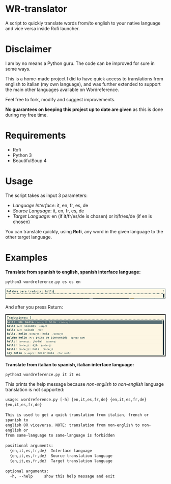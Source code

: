 # WR-translator
A script to quickly translate words from/to english to your native language and vice versa inside Rofi launcher.

# Disclaimer
I am by no means a Python guru. The code can be improved for sure in some ways.

This is a home-made project I did to have quick access to translations from english to italian (my own language), and was further extended to support the main other languages available on Wordreference.

Feel free to fork, modify and suggest improvements.

**No guarantees on keeping this project up to date are given** as this is done during my free time.

# Requirements

  + Rofi
  + Python 3
  + BeautifulSoup 4

# Usage
The script takes as input 3 parameters:

  + *Language Interface*: it, en, fr, es, de
  + *Source Language*: it, en, fr, es, de
  + *Target Language:* en (if it/fr/es/de is chosen) or it/fr/es/de (if en is chosen)

You can translate quickly, using **Rofi**, any word in the given language to the other target language.

# Examples
**Translate from spanish to english, spanish interface language:**

    python3 wordreference.py es es en

![Example 1](imgs/example1.png)

And after you press Return:

![Example 2](imgs/example2.png)

**Translate from italian to spanish, italian interface language:**

    python3 wordreference.py it it es

This prints the help message because *non-english to non-english* language translation is not supported:

    usage: wordreference.py [-h] {en,it,es,fr,de} {en,it,es,fr,de} {en,it,es,fr,de}

    This is used to get a quick translation from italian, french or spanish to
    english OR viceversa. NOTE: translation from non-english to non-english or
    from same-language to same-language is forbidden

    positional arguments:
      {en,it,es,fr,de}  Interface language
      {en,it,es,fr,de}  Source translation language
      {en,it,es,fr,de}  Target translation language

    optional arguments:
      -h, --help     show this help message and exit
